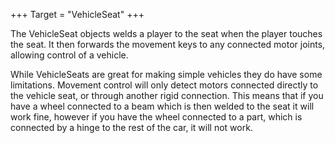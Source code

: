 +++
Target = "VehicleSeat"
+++

The VehicleSeat objects welds a player to the seat when the player touches the seat. It then forwards the movement keys to any connected motor joints, allowing control of a vehicle.While VehicleSeats are great for making simple vehicles they do have some limitations. Movement control will only detect motors connected directly to the vehicle seat, or through another rigid connection. This means that if you have a wheel connected to a beam which is then welded to the seat it will work fine, however if you have the wheel connected to a part, which is connected by a hinge to the rest of the car, it will not work.